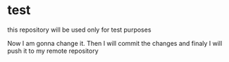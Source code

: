 # test
this repository will be used only for test purposes

Now I am gonna change it. Then I will commit the changes 
and finaly I will push it to my remote repository